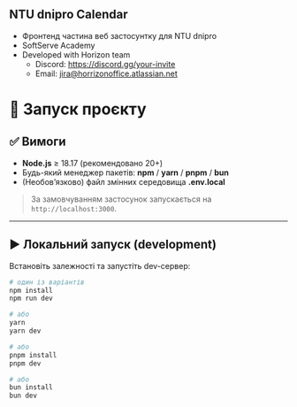 ## NTU dnipro Calendar
- Фронтенд частина веб застосунтку для NTU dnipro
- SoftServe Academy
- Developed with Horizon team
  - Discord: https://discord.gg/your-invite
  - Email: jira@horrizonoffice.atlassian.net


# 🚀 Запуск проєкту

## ✅ Вимоги
- **Node.js** ≥ 18.17 (рекомендовано 20+)
- Будь-який менеджер пакетів: **npm** / **yarn** / **pnpm** / **bun**
- (Необов’язково) файл змінних середовища **.env.local**

> За замовчуванням застосунок запускається на `http://localhost:3000`.

---

## ▶️ Локальний запуск (development)
Встановіть залежності та запустіть dev-сервер:

```bash
# один із варіантів
npm install
npm run dev

# або
yarn
yarn dev

# або
pnpm install
pnpm dev

# або
bun install
bun dev
